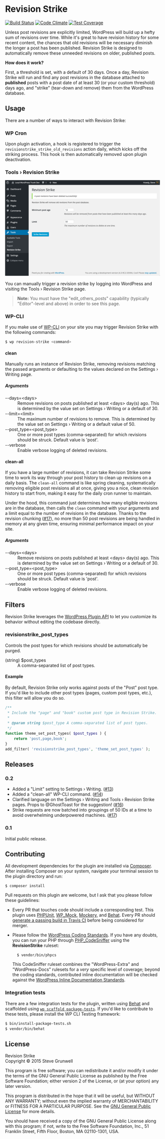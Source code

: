 # Revision Strike

[![Build Status](https://travis-ci.org/stevegrunwell/revision-strike.svg?branch=master)](https://travis-ci.org/stevegrunwell/revision-strike)
[![Code Climate](https://codeclimate.com/github/stevegrunwell/revision-strike/badges/gpa.svg)](https://codeclimate.com/github/stevegrunwell/revision-strike)
[![Test Coverage](https://codeclimate.com/github/stevegrunwell/revision-strike/badges/coverage.svg)](https://codeclimate.com/github/stevegrunwell/revision-strike/coverage)

Unless post revisions are explicitly limited, WordPress will build up a hefty sum of revisions over time. While it's great to have revision history for some recent content, the chances that old revisions will be necessary diminish the longer a post has been published. Revision Strike is designed to automatically remove these unneeded revisions on older, published posts.

**How does it work?**

First, a threshold is set, with a default of 30 days. Once a day, Revision Strike will run and find any post revisions in the database attached to **published** posts with a post date of at least 30 (or your custom threshold) days ago, and "strike" (tear-down and remove) them from the WordPress database.


## Usage

There are a number of ways to interact with Revision Strike:


### WP Cron

Upon plugin activation, a hook is registered to trigger the `revisionstrike_strike_old_revisions` action daily, which kicks off the striking process. This hook is then automatically removed upon plugin deactivation.


### Tools &rsaquo; Revision Strike

![The Tools > Revision Strike page](assets/screenshot-1.png)

You can manually trigger a revision strike by logging into WordPress and visiting the Tools &rsaquo; Revision Strike page.

> **Note:** You must have the "edit_others_posts" capability (typically "Editor"-level and above) in order to see this page.


### WP-CLI

If you make use of [WP-CLI](http://wp-cli.org/) on your site you may trigger Revision Strike with the following commands:

```bash
$ wp revision-strike <command>
```


#### clean

Manually runs an instance of Revision Strike, removing revisions matching the passed arguments or defaulting to the values declared on the Settings &rsaquo; Writing page.

##### Arguments

<dl>
	<dt>--days=&lt;days&gt;</dt>
	<dd>Remove revisions on posts published at least &lt;days&gt; day(s) ago. This is determined by the value set on Settings &rsaquo; Writing or a default of 30.</dd>
	<dt>--limit=&lt;limit&gt;</dt>
	<dd>The maximum number of revisions to remove. This is determined by the value set on Settings &rsaquo; Writing or a default value of 50.</dd>
	<dt>--post_type=&lt;post_type&gt;</dt>
	<dd>One or more post types (comma-separated) for which revisions should be struck. Default value is 'post'.</dd>
	<dt>--verbose</dt>
	<dd>Enable verbose logging of deleted revisions.</dd>
</dl>


#### clean-all

If you have a large number of revisions, it can take Revision Strike some time to work its way through your post history to clean up revisions on a daily basis. The `clean-all` command is like spring cleaning, systematically removing eligible post revisions all at once, giving you a nice, clean revision history to start from, making it easy for the daily cron runner to maintain.

Under the hood, this command just determines how many eligible revisions are in the database, then calls the `clean` command with your arguments and a limit equal to the number of revisions in the database. Thanks to the revision chunking ([#17](https://github.com/stevegrunwell/revision-strike/issues/17)), no more than 50 post revisions are being handled in memory at any given time, ensuring minimal performance impact on your site.

##### Arguments

<dl>
	<dt>--days=&lt;days&gt;</dt>
	<dd>Remove revisions on posts published at least &lt;days&gt; day(s) ago. This is determined by the value set on Settings &rsaquo; Writing or a default of 30.</dd>
	<dt>--post_type=&lt;post_type&gt;</dt>
	<dd>One or more post types (comma-separated) for which revisions should be struck. Default value is 'post'.</dd>
	<dt>--verbose</dt>
	<dd>Enable verbose logging of deleted revisions.</dd>
</dl>


## Filters

Revision Strike leverages the [WordPress Plugin API](https://codex.wordpress.org/Plugin_API) to let you customize its behavior without editing the codebase directly.

### revisionstrike_post_types

Controls the post types for which revisions should be automatically be purged.

<dl>
	<dt>(string) $post_types</dt>
	<dd>A comma-separated list of post types.</dd>
</dl>

#### Example

By default, Revision Strike only works against posts of the "Post" post type. If you'd like to include other post types (pages, custom post types, etc.), this filter will allow you do so.

```php
/**
 * Include the "page" and "book" custom post type in Revision Strike.
 *
 * @param string $post_type A comma-separated list of post types.
 */
function theme_set_post_types( $post_types ) {
	return 'post,page,book';
}
add_filter( 'revisionstrike_post_types', 'theme_set_post_types' );
```


## Releases

### 0.2

* Added a "Limit" setting to Settings &rsaquo; Writing. ([#13](https://github.com/stevegrunwell/revision-strike/issues/13))
* Added a "clean-all" WP-CLI command. ([#14](https://github.com/stevegrunwell/revision-strike/issues/14))
* Clarified language on the Settings &rsaquo; Writing and Tools &rsaquo; Revision Strike pages. Props to @GhostToast for the suggestion! ([#16](https://github.com/stevegrunwell/revision-strike/issues/16))
* Strike requests are now batched into groupings of 50 IDs at a time to avoid overwhelming underpowered machines. ([#17](https://github.com/stevegrunwell/revision-strike/issues/17))

### 0.1

Initial public release.


## Contributing

All development dependencies for the plugin are installed via [Composer](https://getcomposer.org/). After installing Composer on your system, navigate your terminal session to the plugin directory and run:

	$ composer install

Pull requests on this plugin are welcome, but I ask that you please follow these guidelines:

* Every PR that touches code should include a corresponding test. This plugin uses [PHPUnit](https://phpunit.de/), [WP_Mock](https://github.com/10up/wp_mock), [Mockery](http://docs.mockery.io/en/latest/), and [Behat](http://behat.org). Every PR should [generate a passing build in Travis CI](https://travis-ci.org/stevegrunwell/revision-strike) before being considered for merger.
* Please follow the [WordPress Coding Standards](https://codex.wordpress.org/WordPress_Coding_Standards). If you have any doubts, you can run your PHP through [PHP_CodeSniffer](https://www.squizlabs.com/php-codesniffer) using the **RevisionStrike** ruleset:

		$ vendor/bin/phpcs

	This CodeSniffer ruleset combines the "WordPress-Extra" and "WordPress-Docs" rulesets for a *very* specific level of coverage; beyond the coding standards, contributed inline documentation will be checked against the [WordPress Inline Documentation Standards](https://make.wordpress.org/core/handbook/best-practices/inline-documentation-standards/).

### Integration tests

There are a few integration tests for the plugin, written using [Behat](http://behat.org) and scaffolded using [`wp scaffold package-tests`](http://wp-cli.org/commands/scaffold/package-tests/). If you'd like to contribute to these tests, please install the WP CLI Testing framework:

```bash
$ bin/install-package-tests.sh
$ vendor/bin/behat
```

## License

Revision Strike<br>
Copyright &copy; 2015 Steve Grunwell

This program is free software; you can redistribute it and/or
modify it under the terms of the GNU General Public License
as published by the Free Software Foundation; either version 2
of the License, or (at your option) any later version.

This program is distributed in the hope that it will be useful,
but WITHOUT ANY WARRANTY; without even the implied warranty of
MERCHANTABILITY or FITNESS FOR A PARTICULAR PURPOSE.  See the
[GNU General Public License](http://www.gnu.org/licenses/gpl-2.0.html) for more details.

You should have received a copy of the GNU General Public License
along with this program; if not, write to the Free Software
Foundation, Inc., 51 Franklin Street, Fifth Floor, Boston, MA  02110-1301, USA.